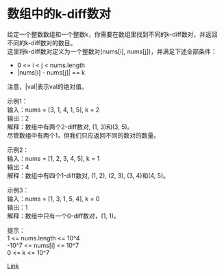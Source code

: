 <h1>数组中的k-diff数对</h1>

给定一个整数数组和一个整数k，你需要在数组里找到不同的k-diff数对，并返回不同的k-diff数对的数目。</br>
这里将k-diff数对定义为一个整数对(nums[i], nums[j])，并满足下述全部条件：</br>
- 0 <= i < j < nums.length</br>
- |nums[i] - nums[j]| == k</br>

注意，|val|表示val的绝对值。</br>

示例1：</br>
输入：nums = [3, 1, 4, 1, 5], k = 2</br>
输出：2</br>
解释：数组中有两个2-diff数对, (1, 3)和(3, 5)。</br>
尽管数组中有两个1，但我们只应返回不同的数对的数量。</br>

示例2：</br>
输入：nums = [1, 2, 3, 4, 5], k = 1</br>
输出：4</br>
解释：数组中有四个1-diff数对, (1, 2), (2, 3), (3, 4)和(4, 5)。</br>

示例3：</br>
输入：nums = [1, 3, 1, 5, 4], k = 0</br>
输出：1</br>
解释：数组中只有一个0-diff数对，(1, 1)。</br>

提示：</br>
1 <= nums.length <= 10^4</br>
-10^7 <= nums[i] <= 10^7</br>
0 <= k <= 10^7</br>

[Link](https://leetcode.cn/problems/k-diff-pairs-in-an-array/)